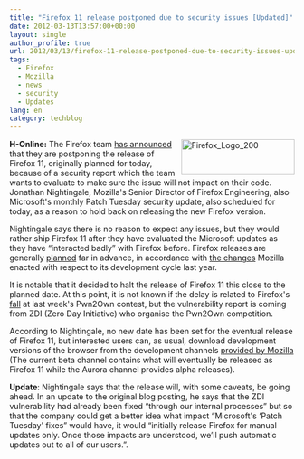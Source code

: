 ```yaml
---
title: "Firefox 11 release postponed due to security issues [Updated]"
date: 2012-03-13T13:57:00+00:00
layout: single
author_profile: true
url: 2012/03/13/firefox-11-release-postponed-due-to-security-issues-updated/
tags:
  - Firefox
  - Mozilla
  - news
  - security
  - Updates
lang: en
category: techblog
---
```

[<img title="Firefox_Logo_200" border="0" alt="Firefox_Logo_200" align="right" src="http://lh3.ggpht.com/-K8v9t7TxRwE/T19LUqxJWJI/AAAAAAAAFI8/mowJS9mXcDE/Firefox_Logo_200_thumb%25255B1%25255D.png?imgmax=800" width="200" height="63" />](http://lh4.ggpht.com/-qvBCEIW0lWI/T19LRbJnePI/AAAAAAAAFI0/k4U49NECiBs/s1600-h/Firefox_Logo_200%25255B3%25255D.png)**H-Online:** The Firefox team [has announced](http://blog.mozilla.com/futurereleases/2012/03/12/update-on-firefox-release-timing/) that they are postponing the release of Firefox 11, originally planned for today, because of a security report which the team wants to evaluate to make sure the issue will not impact on their code. Jonathan Nightingale, Mozilla's Senior Director of Firefox Engineering, also Microsoft's monthly Patch Tuesday security update, also scheduled for today, as a reason to hold back on releasing the new Firefox version. 

Nightingale says there is no reason to expect any issues, but they would rather ship Firefox 11 after they have evaluated the Microsoft updates as they have “interacted badly” with Firefox before. Firefox releases are generally [planned](https://wiki.mozilla.org/Releases) far in advance, in accordance with [the changes](http://www.h-online.com/news/item/Four-more-major-Firefox-releases-in-2011-1185041.html) Mozilla enacted with respect to its development cycle last year. 

It is notable that it decided to halt the release of Firefox 11 this close to the planned date. At this point, it is not known if the delay is related to Firefox's [fall](http://www.h-online.com/news/item/Pwn2Own-ends-with-three-browsers-felled-Update-1469096.html) at last week's Pwn2Own contest, but the vulnerability report is coming from ZDI (Zero Day Initiative) who organise the Pwn2Own competition. 

According to Nightingale, no new date has been set for the eventual release of Firefox 11, but interested users can, as usual, download development versions of the browser from the development channels [provided by Mozilla](http://www.mozilla.org/en-US/firefox/channel/) (The current beta channel contains what will eventually be released as Firefox 11 while the Aurora channel provides alpha releases). 

**Update**: Nightingale says that the release will, with some caveats, be going ahead. In an update to the original blog posting, he says that the ZDI vulnerability had already been fixed “through our internal processes” but so that the company could get a better idea what impact “Microsoft's &#8216;Patch Tuesday' fixes” would have, it would “initially release Firefox for manual updates only. Once those impacts are understood, we’ll push automatic updates out to all of our users.”.